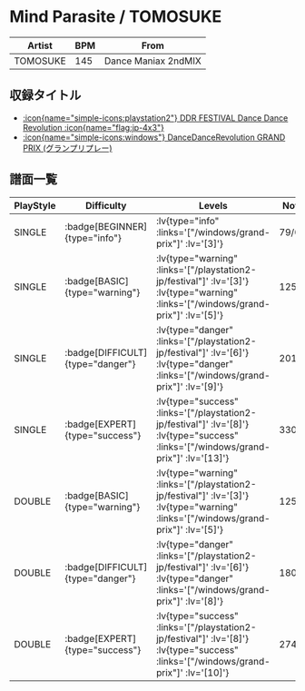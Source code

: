 # Mind Parasite / TOMOSUKE

|Artist|BPM|From|
|------|---|----|
|TOMOSUKE|145|Dance Maniax 2ndMIX|

## 収録タイトル

- [ :icon{name="simple-icons:playstation2"} DDR FESTIVAL Dance Dance Revolution :icon{name="flag:jp-4x3"} ](/playstation2-jp/festival)
- [ :icon{name="simple-icons:windows"} DanceDanceRevolution GRAND PRIX (グランプリプレー)](/windows/grand-prix)

## 譜面一覧

|PlayStyle|Difficulty|Levels|Notes|Movie|
|---------|----------|------|-----|-----|
|SINGLE| :badge[BEGINNER]{type="info"} | :lv{type="info" :links='["/windows/grand-prix"]' :lv='[3]'} |79/0||
|SINGLE| :badge[BASIC]{type="warning"} | :lv{type="warning" :links='["/playstation2-jp/festival"]' :lv='[3]'}  :lv{type="warning" :links='["/windows/grand-prix"]' :lv='[5]'} |125/15||
|SINGLE| :badge[DIFFICULT]{type="danger"} | :lv{type="danger" :links='["/playstation2-jp/festival"]' :lv='[6]'}  :lv{type="danger" :links='["/windows/grand-prix"]' :lv='[9]'} |201/21||
|SINGLE| :badge[EXPERT]{type="success"} | :lv{type="success" :links='["/playstation2-jp/festival"]' :lv='[8]'}  :lv{type="success" :links='["/windows/grand-prix"]' :lv='[13]'} |330/26||
|DOUBLE| :badge[BASIC]{type="warning"} | :lv{type="warning" :links='["/playstation2-jp/festival"]' :lv='[3]'}  :lv{type="warning" :links='["/windows/grand-prix"]' :lv='[5]'} |125/15||
|DOUBLE| :badge[DIFFICULT]{type="danger"} | :lv{type="danger" :links='["/playstation2-jp/festival"]' :lv='[6]'}  :lv{type="danger" :links='["/windows/grand-prix"]' :lv='[8]'} |180/21||
|DOUBLE| :badge[EXPERT]{type="success"} | :lv{type="success" :links='["/playstation2-jp/festival"]' :lv='[8]'}  :lv{type="success" :links='["/windows/grand-prix"]' :lv='[10]'} |274/24||
